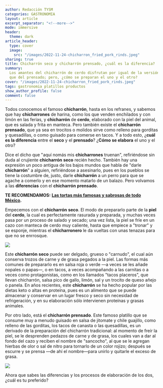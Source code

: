```yaml
---
author: Redacción TYSM
categories: GASTRONOMIA
layout: article
excerpt_separator: "<!--more-->"
mode: immersive
header:
  theme: dark
article_header:
  type: cover
  image:
    src: "/images/2022-11-24-chicharron_fried_pork_rinds.jpeg"
sharing: true
title: Chicharrón seco y chicharrón prensado, ¿cuál es la diferencia?
summary:
  Los amantes del chicharrón de cerdo disfrutan por igual de la versión seca
  que del prensado; pero, ¿cómo se preparan el uno y el otro?
cover: "/images/2022-11-24-chicharron_fried_pork_rinds.jpeg"
tags: gastronomia platillos productos
show_author_profile: false
comment: false
---
```


Todos conocemos el famoso **chicharrón**, hasta en los refranes, y sabemos que hay **chicharrones** de harina, como los que venden enchilados y con limón en las ferias, y **chicharrón** de **cerdo**, elaborado con la piel del animal, que es salada y frita en manteca. Pero también existe el **chicharrón** **prensado**, que ya sea en trocitos o molidos sirve como relleno para gorditas y quesadillas, o como guisado para comerse en tacos. Y a todo esto, ¿**cuál es la diferencia** entre el **seco** y el **prensado**? ¿**Cómo se elabora** el uno y el otro?

Dice el dicho que "aquí nomás mis **chicharrones** truenan", refiriéndose sin duda al crujiente **chicharrón** **seco** recién hecho. También hay una expresión un poco antigua de los bajos mundos que habla de "darle **chicharrón**" a alguien, refiriéndose a asesinarlo, pues en los pueblos se tiene la costumbre de, justo, darle **chicharrón** a un perro para que se agache a comerlo y en ese momento matarlo de un balazo. Pero volvamos a las **diferencias** con el **chicharrón** **prensado**.

**TE RECOMENDAMOS:** [**Las tortas más famosas y sabrosas de todo México**](https://blog.tonoysumariachi.com/gastronomia/2022/06/28/las-tortas-mas-famosas-y-sabrosas-de-todo-mexico.html)**.**

Empecemos con el **chicharrón** **seco**. El modo de prepararlo parte de la **piel** del **cerdo**, la cual es perfectamente rasurada y preparada, y muchas veces pasa por un proceso de salado y secado; una vez lista, la piel se fríe en un cazo con manteca de cerdo muy caliente, hasta que empiece a "tronar" y se esponje, mientras el **chicharronero** le da vueltas con unas tenazas para que no se enrrosque.

![](https://upload.wikimedia.org/wikipedia/commons/thumb/e/ec/Haciendo_chicharrones.JPG/1024px-Haciendo_chicharrones.JPG)

Este **chicharrón** **seco** puede ser delgado, grueso o "carnudo", el cual aún conserva trozos de carne y de grasa pegados a la piel. Las formas más comunes de prepararlo es en salsa roja o verde —a veces se les añade nopales o papas—, o en tacos, a veces acompañando a las carnitas o a veces como protagonistas, como en los llamados "tacos placeros", que llevan chicharrón, salsa pico de gallo, limón, sal y un trocito de queso añejo o panela. En años recientes, este **chicharrón** se ha hecho popular por las dietas keto o altas en proteína, pues es un alimento que se puede almacenar y conservar en un lugar fresco y seco sin necesidad de refrigeración, y en su elaboración sólo intervienen proteínas y grasas animales.

Por otro lado, está el **chicharrón prensado**. Este famoso platillo que se consume muy a menudo guisado en salsa de jitomate y chile guajillo, como relleno de las gorditas, los tacos de canasta o las quesadillas, es un derivado de la preparación del chicharrón tradicional: al momento de freír la piel, se le desprenden pedazos de carne y de grasa, los cuales van a dar al fondo del cazo y reciben el nombre de "sancocho", al que se le agregan hierbas de olor o sal de nitro para tornarlo de un color rojizo; después se escurre y se prensa —de ahí el nombre—para unirlo y quitarle el exceso de grasa.

![](https://upload.wikimedia.org/wikipedia/commons/thumb/c/cc/Chicharron.jpg/766px-Chicharron.jpg)

Ahora que sabes las diferencias y los procesos de elaboración de los dos, ¿cuál es tu preferido?
